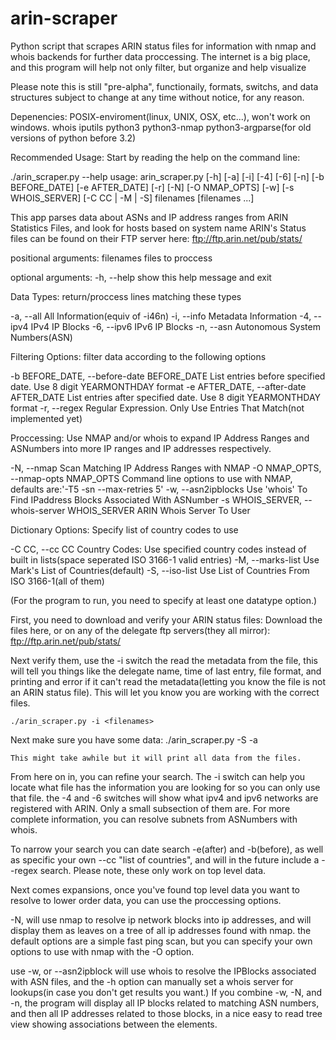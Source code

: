 arin-scraper
============

Python script that scrapes ARIN status files for information with nmap and whois backends for further data proccessing. The internet is a big place, and this program will help not only filter, but organize and help visualize

Please note this is still "pre-alpha", functionaily, formats, switchs, and data structures subject to change at any time without notice, for any reason.

Depenencies:
POSIX-enviroment(linux, UNIX, OSX, etc...), won't work on windows.
whois
iputils
python3
python3-nmap
python3-argparse(for old versions of python before 3.2)

Recommended Usage:
Start by reading the help on the command line:

./arin_scraper.py --help
usage: arin_scraper.py [-h] [-a] [-i] [-4] [-6] [-n] [-b BEFORE_DATE]
                       [-e AFTER_DATE] [-r] [-N] [-O NMAP_OPTS] [-w]
                       [-s WHOIS_SERVER] [-C CC | -M | -S]
                       filenames [filenames ...]

This app parses data about ASNs and IP address ranges from ARIN Statistics
Files, and look for hosts based on system name ARIN's Status files can be
found on their FTP server here: ftp://ftp.arin.net/pub/stats/

positional arguments:
  filenames             files to proccess

optional arguments:
  -h, --help            show this help message and exit

Data Types:
  return/proccess lines matching these types

  -a, --all             All Information(equiv of -i46n)
  -i, --info            Metadata Information
  -4, --ipv4            IPv4 IP Blocks
  -6, --ipv6            IPv6 IP Blocks
  -n, --asn             Autonomous System Numbers(ASN)

Filtering Options:
  filter data according to the following options

  -b BEFORE_DATE, --before-date BEFORE_DATE
                        List entries before specified date. Use 8 digit
                        YEARMONTHDAY format
  -e AFTER_DATE, --after-date AFTER_DATE
                        List entries after specified date. Use 8 digit
                        YEARMONTHDAY format
  -r, --regex           Regular Expression. Only Use Entries That Match(not
                        implemented yet)

Proccessing:
  Use NMAP and/or whois to expand IP Address Ranges and ASNumbers into more
  IP ranges and IP addresses respectively.

  -N, --nmap            Scan Matching IP Address Ranges with NMAP
  -O NMAP_OPTS, --nmap-opts NMAP_OPTS
                        Command line options to use with NMAP, defaults
                        are:'-T5 -sn --max-retries 5'
  -w, --asn2ipblocks    Use 'whois' To Find IPaddress Blocks Associated With
                        ASNumber
  -s WHOIS_SERVER, --whois-server WHOIS_SERVER
                        ARIN Whois Server To User

Dictionary Options:
  Specify list of country codes to use

  -C CC, --cc CC        Country Codes: Use specified country codes instead of
                        built in lists(space seperated ISO 3166-1 valid
                        entries)
  -M, --marks-list      Use Mark's List of Countries(default)
  -S, --iso-list        Use List of Countries From ISO 3166-1(all of them)


(For the program to run, you need to specify at least one datatype option.)

First, you need to download and verify your ARIN status files:
Download the files here, or on any of the delegate ftp servers(they all mirror):
		ftp://ftp.arin.net/pub/stats/

Next verify them, use the -i switch the read the metadata from the file, this will tell you things like the delegate name, time of last entry, file format, and printing and error if it can't read the metadata(letting you know the file is not an ARIN status file). This will let you know you are working with the correct files.

	./arin_scraper.py -i <filenames>

Next make sure you have some data:
	./arin_scraper.py -S -a <filenames>

	This might take awhile but it will print all data from the files.

From here on in, you can refine your search. The -i switch can help you locate what file has the information you are looking for so you can only use that file. the -4 and -6 switches will show what ipv4 and ipv6 networks are registered with ARIN. Only a small subsection of them are. For more complete information, you can resolve subnets from ASNumbers with whois.

To narrow your search you can date search -e(after) and -b(before), as well as specific your own --cc "list of countries", and will in the future include a --regex search. Please note, these only work on top level data.

Next comes expansions, once you've found top level data you want to resolve to lower order data, you can use the proccessing options.

-N, will use nmap to resolve ip network blocks into ip addresses, and will display them as leaves on a tree of all ip addresses found with nmap. the default options are a simple fast ping scan, but you can specify your own options to use with nmap with the -O option.

use -w, or --asn2ipblock will use whois to resolve the IPBlocks associated with ASN files, and the -h option can manually set a whois server for lookups(in case you don't get results you want.) If you combine -w, -N, and -n, the program will display all IP blocks related to matching ASN numbers, and then all IP addresses related to those blocks, in a nice easy to read tree view showing associations between the elements.

